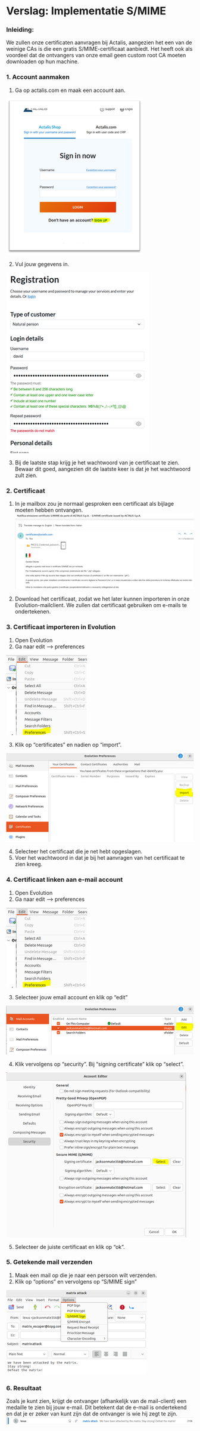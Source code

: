 # Verslag: Implementatie S/MIME

### Inleiding:
We zullen onze certificaten aanvragen bij Actalis, aangezien het een van de weinige CAs is die een gratis S/MIME-certificaat aanbiedt. Het heeft ook als voordeel dat de ontvangers van onze email geen custom root CA moeten downloaden op hun machine.

### 1. Account aanmaken
1. Ga op actalis.com en maak een account aan.  

![Image of actalis login](../resources/afbeeldingen/signup.png)

2. Vul jouw gegevens in.
   
![Image of actalis registration](../resources/afbeeldingen/registration.png)

3. Bij de laatste stap krijg je het wachtwoord van je certificaat te zien. Bewaar dit goed, aangezien dit de laatste keer is dat je het wachtwoord zult zien.

### 2. Certificaat
1. In je mailbox zou je normaal gesproken een certificaat als bijlage moeten hebben ontvangen.
![Image of received certificates](../resources/afbeeldingen/received_certificate.png)

2. Download het certificaat, zodat we het later kunnen importeren in onze Evolution-mailclient. We zullen dat certificaat gebruiken om e-mails te ondertekenen.

### 3. Certificaat importeren in Evolution
1. Open Evolution
2. Ga naar edit --> preferences

![Image of evolution settings](../resources/afbeeldingen/evolution_preferences.png)


3. Klik op “certificates” en nadien op “import”.

![Image of certificate import](../resources/afbeeldingen/evolution_certificate_import.png)

4. Selecteer het certificaat die je net hebt opgeslagen.
5. Voer het wachtwoord in dat je bij het aanvragen van het certificaat te zien kreeg.

### 4. Certificaat linken aan e-mail account
1. Open Evolution
2. Ga naar edit --> preferences

![Image of evolution settings](../resources/afbeeldingen/evolution_preferences.png)

3. Selecteer jouw email account en klik op “edit”

![Image of mail account](../resources/afbeeldingen/evolution_edit_mailaccountpng.png)

4. Klik vervolgens op “security”. Bij “signing certificate” klik op “select”.

![Image of selected cert](../resources/afbeeldingen/evolution_select_certificate.png)

5. Selecteer de juiste certificaat en klik op “ok”.

### 5. Getekende mail verzenden
1. Maak een mail op die je naar een persoon wilt verzenden.
2. Klik op “options” en vervolgens op “S/MIME sign”

![Image of signing mail](../resources/afbeeldingen/evolution_sign_email.png)

### 6. Resultaat
Zoals je kunt zien, krijgt de ontvanger (afhankelijk van de mail-client) een medaille te zien bij jouw e-mail. Dit betekent dat de e-mail is ondertekend en dat je er zeker van kunt zijn dat de ontvanger is wie hij zegt te zijn.
![Image of proof mail](../resources/afbeeldingen/email_result.png)
